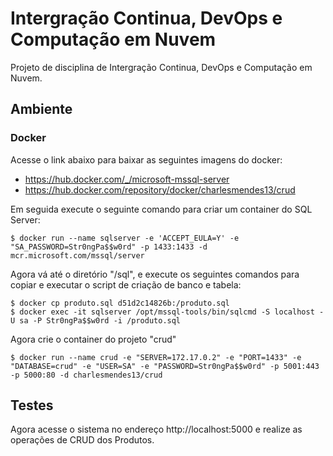 # Intergração Continua, DevOps e Computação em Nuvem
Projeto de disciplina de Intergração Continua, DevOps e Computação em Nuvem.

## Ambiente

### Docker

Acesse o link abaixo para baixar as seguintes imagens do docker:
* https://hub.docker.com/_/microsoft-mssql-server
* https://hub.docker.com/repository/docker/charlesmendes13/crud

Em seguida execute o seguinte comando para criar um container do SQL Server:

```
$ docker run --name sqlserver -e 'ACCEPT_EULA=Y' -e "SA_PASSWORD=Str0ngPa$$w0rd" -p 1433:1433 -d mcr.microsoft.com/mssql/server
```

Agora vá até o diretório "/sql", e execute os seguintes comandos para copiar e executar o script de criação de banco e tabela:

```
$ docker cp produto.sql d51d2c14826b:/produto.sql
$ docker exec -it sqlserver /opt/mssql-tools/bin/sqlcmd -S localhost -U sa -P Str0ngPa$$w0rd -i /produto.sql
```

Agora crie o container do projeto "crud"

```
$ docker run --name crud -e "SERVER=172.17.0.2" -e "PORT=1433" -e "DATABASE=crud" -e "USER=SA" -e "PASSWORD=Str0ngPa$$w0rd" -p 5001:443 -p 5000:80 -d charlesmendes13/crud
```

## Testes

Agora acesse o sistema no endereço http://localhost:5000 e realize as operações de CRUD dos Produtos.
